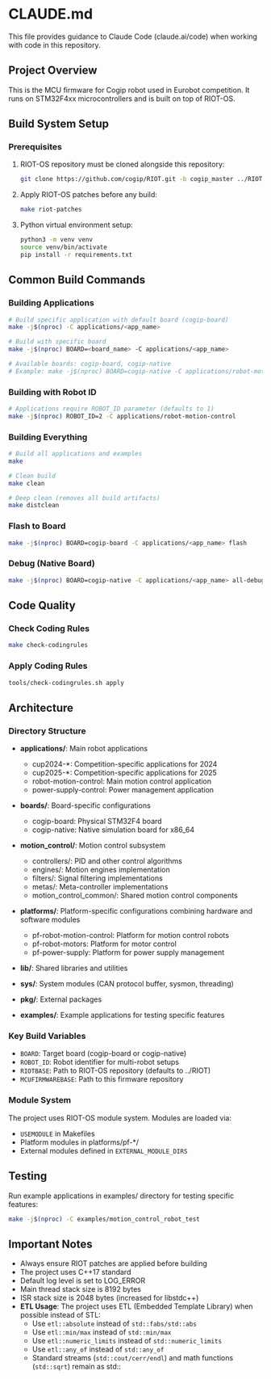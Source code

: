 # CLAUDE.md

This file provides guidance to Claude Code (claude.ai/code) when working with code in this repository.

## Project Overview
This is the MCU firmware for Cogip robot used in Eurobot competition. It runs on STM32F4xx microcontrollers and is built on top of RIOT-OS.

## Build System Setup

### Prerequisites
1. RIOT-OS repository must be cloned alongside this repository:
   ```bash
   git clone https://github.com/cogip/RIOT.git -b cogip_master ../RIOT
   ```

2. Apply RIOT-OS patches before any build:
   ```bash
   make riot-patches
   ```

3. Python virtual environment setup:
   ```bash
   python3 -m venv venv
   source venv/bin/activate
   pip install -r requirements.txt
   ```

## Common Build Commands

### Building Applications
```bash
# Build specific application with default board (cogip-board)
make -j$(nproc) -C applications/<app_name>

# Build with specific board
make -j$(nproc) BOARD=<board_name> -C applications/<app_name>

# Available boards: cogip-board, cogip-native
# Example: make -j$(nproc) BOARD=cogip-native -C applications/robot-motion-control
```

### Building with Robot ID
```bash
# Applications require ROBOT_ID parameter (defaults to 1)
make -j$(nproc) ROBOT_ID=2 -C applications/robot-motion-control
```

### Building Everything
```bash
# Build all applications and examples
make

# Clean build
make clean

# Deep clean (removes all build artifacts)
make distclean
```

### Flash to Board
```bash
make -j$(nproc) BOARD=cogip-board -C applications/<app_name> flash
```

### Debug (Native Board)
```bash
make -j$(nproc) BOARD=cogip-native -C applications/<app_name> all-debug
```

## Code Quality

### Check Coding Rules
```bash
make check-codingrules
```

### Apply Coding Rules
```bash
tools/check-codingrules.sh apply
```

## Architecture

### Directory Structure
- **applications/**: Main robot applications
  - cup2024-*: Competition-specific applications for 2024
  - cup2025-*: Competition-specific applications for 2025
  - robot-motion-control: Main motion control application
  - power-supply-control: Power management application

- **boards/**: Board-specific configurations
  - cogip-board: Physical STM32F4 board
  - cogip-native: Native simulation board for x86_64

- **motion_control/**: Motion control subsystem
  - controllers/: PID and other control algorithms
  - engines/: Motion engines implementation
  - filters/: Signal filtering implementations
  - metas/: Meta-controller implementations
  - motion_control_common/: Shared motion control components

- **platforms/**: Platform-specific configurations combining hardware and software modules
  - pf-robot-motion-control: Platform for motion control robots
  - pf-robot-motors: Platform for motor control
  - pf-power-supply: Platform for power supply management

- **lib/**: Shared libraries and utilities
- **sys/**: System modules (CAN protocol buffer, sysmon, threading)
- **pkg/**: External packages
- **examples/**: Example applications for testing specific features

### Key Build Variables
- `BOARD`: Target board (cogip-board or cogip-native)
- `ROBOT_ID`: Robot identifier for multi-robot setups
- `RIOTBASE`: Path to RIOT-OS repository (defaults to ../RIOT)
- `MCUFIRMWAREBASE`: Path to this firmware repository

### Module System
The project uses RIOT-OS module system. Modules are loaded via:
- `USEMODULE` in Makefiles
- Platform modules in platforms/pf-*/
- External modules defined in `EXTERNAL_MODULE_DIRS`

## Testing
Run example applications in examples/ directory for testing specific features:
```bash
make -j$(nproc) -C examples/motion_control_robot_test
```

## Important Notes
- Always ensure RIOT patches are applied before building
- The project uses C++17 standard
- Default log level is set to LOG_ERROR
- Main thread stack size is 8192 bytes
- ISR stack size is 2048 bytes (increased for libstdc++)
- **ETL Usage**: The project uses ETL (Embedded Template Library) when possible instead of STL:
  - Use `etl::absolute` instead of `std::fabs/std::abs`
  - Use `etl::min/max` instead of `std::min/max`
  - Use `etl::numeric_limits` instead of `std::numeric_limits`
  - Use `etl::any_of` instead of `std::any_of`
  - Standard streams (`std::cout/cerr/endl`) and math functions (`std::sqrt`) remain as std::